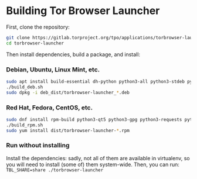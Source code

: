 # Building Tor Browser Launcher

First, clone the repository:

```sh
git clone https://gitlab.torproject.org/tpo/applications/torbrowser-launcher.git
cd torbrowser-launcher
```

Then install dependencies, build a package, and install:

### Debian, Ubuntu, Linux Mint, etc.

```sh
sudo apt install build-essential dh-python python3-all python3-stdeb python3-pyqt5 python3-gpg python3-requests python3-socks python3-packaging gnupg2 tor
./build_deb.sh
sudo dpkg -i deb_dist/torbrowser-launcher_*.deb
```

### Red Hat, Fedora, CentOS, etc.

```sh
sudo dnf install rpm-build python3-qt5 python3-gpg python3-requests python3-pysocks python3-packaging gnupg2 tor
./build_rpm.sh
sudo yum install dist/torbrowser-launcher-*.rpm
```

### Run without installing

Install the dependencies: sadly, not all of them are available in virtualenv, so you will need to install (some of) them system-wide.
Then, you can run: `TBL_SHARE=share ./torbrowser-launcher`

<!-- i cloned this  -->